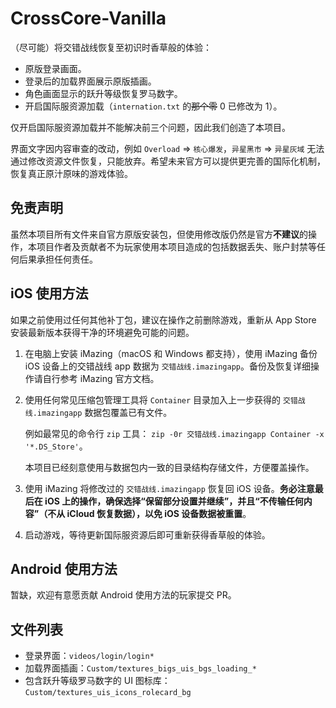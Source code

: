 # CrossCore-Vanilla

（尽可能）将交错战线恢复至初识时香草般的体验：

- 原版登录画面。
- 登录后的加载界面展示原版插画。
- 角色画面显示的跃升等级恢复罗马数字。
- 开启国际服资源加载（`internation.txt` 的~~那个零~~ 0 已修改为 1）。

仅开启国际服资源加载并不能解决前三个问题，因此我们创造了本项目。

界面文字因内容审查的改动，例如 `Overload` => `核心爆发`，`异星黑市` => `异星灰域` 无法通过修改资源文件恢复，只能放弃。希望未来官方可以提供更完善的国际化机制，恢复真正原汁原味的游戏体验。

## 免责声明

虽然本项目所有文件来自官方原版安装包，但使用修改版仍然是官方**不建议**的操作，本项目作者及贡献者不为玩家使用本项目造成的包括数据丢失、账户封禁等任何后果承担任何责任。

## iOS 使用方法

如果之前使用过任何其他补丁包，建议在操作之前删除游戏，重新从 App Store 安装最新版本获得干净的环境避免可能的问题。

1. 在电脑上安装 iMazing（macOS 和 Windows 都支持），使用 iMazing 备份 iOS 设备上的交错战线 app 数据为 `交错战线.imazingapp`。备份及恢复详细操作请自行参考 iMazing 官方文档。
2. 使用任何常见压缩包管理工具将 `Container` 目录加入上一步获得的 `交错战线.imazingapp` 数据包覆盖已有文件。

   例如最常见的命令行 `zip` 工具： `zip -0r 交错战线.imazingapp Container -x '*.DS_Store'`。

   本项目已经刻意使用与数据包内一致的目录结构存储文件，方便覆盖操作。
3. 使用 iMazing 将修改过的 `交错战线.imazingapp` 恢复回 iOS 设备。**务必注意最后在 iOS 上的操作，确保选择“保留部分设置并继续”，并且“不传输任何内容”（不从 iCloud 恢复数据），以免 iOS 设备数据被重置**。
4. 启动游戏，等待更新国际服资源后即可重新获得香草般的体验。

## Android 使用方法

暂缺，欢迎有意愿贡献 Android 使用方法的玩家提交 PR。

## 文件列表

- 登录界面：`videos/login/login*`
- 加载界面插画：`Custom/textures_bigs_uis_bgs_loading_*`
- 包含跃升等级罗马数字的 UI 图标库：`Custom/textures_uis_icons_rolecard_bg`
